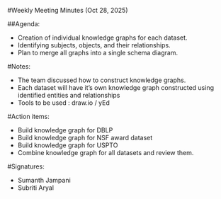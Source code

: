 #Weekly Meeting Minutes (Oct 28, 2025) 

##Agenda: 
- Creation of individual knowledge graphs for each dataset.
- Identifying subjects, objects, and their relationships.
- Plan to merge all graphs into a single schema diagram. 

#Notes: 
- The team discussed how to construct knowledge graphs.
- Each dataset will have it’s own knowledge graph constructed using identified entities and relationships  
- Tools to be used : draw.io / yEd 

#Action items: 
- Build knowledge graph for DBLP 
- Build knowledge graph for NSF award dataset 
- Build knowledge graph for USPTO 
- Combine knowledge graph for all datasets and review them.

#Signatures: 
- Sumanth Jampani
- Subriti Aryal

